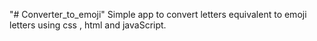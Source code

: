 "# Converter_to_emoji"
Simple app to convert letters equivalent to emoji letters using css , html and javaScript.
